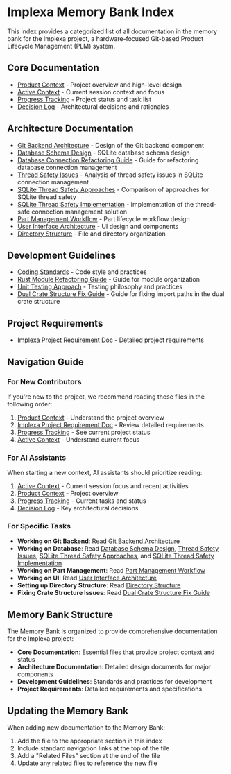 # Implexa Memory Bank Index

This index provides a categorized list of all documentation in the memory bank for the Implexa project, a hardware-focused Git-based Product Lifecycle Management (PLM) system.

## Core Documentation
- [Product Context](./productContext.md) - Project overview and high-level design
- [Active Context](./activeContext.md) - Current session context and focus
- [Progress Tracking](./progress.md) - Project status and task list
- [Decision Log](./decisionLog.md) - Architectural decisions and rationales

## Architecture Documentation
- [Git Backend Architecture](./git-backend-architecture.md) - Design of the Git backend component
- [Database Schema Design](./database-schema-design.md) - SQLite database schema design
- [Database Connection Refactoring Guide](./database-connection-refactoring-guide.md) - Guide for refactoring database connection management
- [Thread Safety Issues](./thread-safety-issues.md) - Analysis of thread safety issues in SQLite connection management
- [SQLite Thread Safety Approaches](./sqlite-thread-safety-approaches.md) - Comparison of approaches for SQLite thread safety
- [SQLite Thread Safety Implementation](./sqlite-thread-safety-implementation.md) - Implementation of the thread-safe connection management solution
- [Part Management Workflow](./part-management-workflow.md) - Part lifecycle workflow design
- [User Interface Architecture](./user-interface-architecture.md) - UI design and components
- [Directory Structure](./directory-structure.md) - File and directory organization

## Development Guidelines
- [Coding Standards](./coding-standards.md) - Code style and practices
- [Rust Module Refactoring Guide](./rust-module-refactoring-guide.md) - Guide for module organization
- [Unit Testing Approach](./unit-testing-approach.md) - Testing philosophy and practices
- [Dual Crate Structure Fix Guide](./dual-crate-structure-fix.md) - Guide for fixing import paths in the dual crate structure

## Project Requirements
- [Implexa Project Requirement Doc](./implexa-project-requirement-doc.md) - Detailed project requirements

## Navigation Guide

### For New Contributors
If you're new to the project, we recommend reading these files in the following order:
1. [Product Context](./productContext.md) - Understand the project overview
2. [Implexa Project Requirement Doc](./implexa-project-requirement-doc.md) - Review detailed requirements
3. [Progress Tracking](./progress.md) - See current project status
4. [Active Context](./activeContext.md) - Understand current focus

### For AI Assistants
When starting a new context, AI assistants should prioritize reading:
1. [Active Context](./activeContext.md) - Current session focus and recent activities
2. [Product Context](./productContext.md) - Project overview
3. [Progress Tracking](./progress.md) - Current tasks and status
4. [Decision Log](./decisionLog.md) - Key architectural decisions

### For Specific Tasks
- **Working on Git Backend**: Read [Git Backend Architecture](./git-backend-architecture.md)
- **Working on Database**: Read [Database Schema Design](./database-schema-design.md), [Thread Safety Issues](./thread-safety-issues.md), [SQLite Thread Safety Approaches](./sqlite-thread-safety-approaches.md), and [SQLite Thread Safety Implementation](./sqlite-thread-safety-implementation.md)
- **Working on Part Management**: Read [Part Management Workflow](./part-management-workflow.md)
- **Working on UI**: Read [User Interface Architecture](./user-interface-architecture.md)
- **Setting up Directory Structure**: Read [Directory Structure](./directory-structure.md)
- **Fixing Crate Structure Issues**: Read [Dual Crate Structure Fix Guide](./dual-crate-structure-fix.md)

## Memory Bank Structure

The Memory Bank is organized to provide comprehensive documentation for the Implexa project:

- **Core Documentation**: Essential files that provide project context and status
- **Architecture Documentation**: Detailed design documents for major components
- **Development Guidelines**: Standards and practices for development
- **Project Requirements**: Detailed requirements and specifications

## Updating the Memory Bank

When adding new documentation to the Memory Bank:
1. Add the file to the appropriate section in this index
2. Include standard navigation links at the top of the file
3. Add a "Related Files" section at the end of the file
4. Update any related files to reference the new file